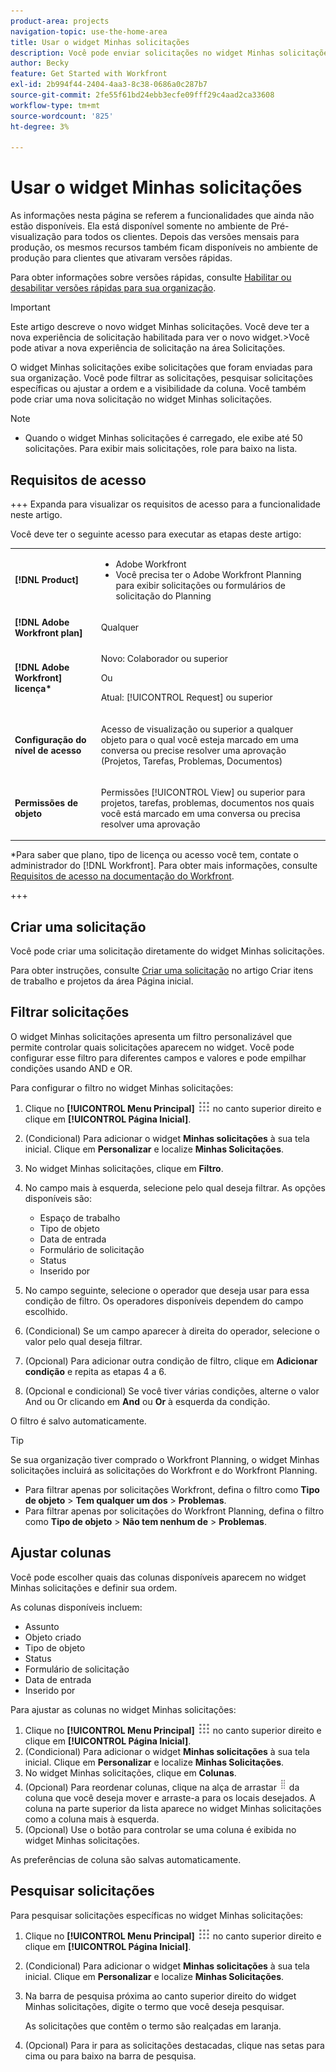 ```yaml
---
product-area: projects
navigation-topic: use-the-home-area
title: Usar o widget Minhas solicitações
description: Você pode enviar solicitações no widget Minhas solicitações. Você também pode personalizar o widget com filtros e colunas.
author: Becky
feature: Get Started with Workfront
exl-id: 2b994f44-2404-4aa3-8c38-0686a0c287b7
source-git-commit: 2fe55f61bd24ebb3ecfe09fff29c4aad2ca33608
workflow-type: tm+mt
source-wordcount: '825'
ht-degree: 3%

---
```


# Usar o widget Minhas solicitações

<span class="preview">As informações nesta página se referem a funcionalidades que ainda não estão disponíveis. Ela está disponível somente no ambiente de Pré-visualização para todos os clientes. Depois das versões mensais para produção, os mesmos recursos também ficam disponíveis no ambiente de produção para clientes que ativaram versões rápidas. </span>

<span class="preview">Para obter informações sobre versões rápidas, consulte [Habilitar ou desabilitar versões rápidas para sua organização](/help/quicksilver/administration-and-setup/set-up-workfront/configure-system-defaults/enable-fast-release-process.md).

>[!IMPORTANT]
>
>Este artigo descreve o novo widget Minhas solicitações. Você deve ter a nova experiência de solicitação habilitada para ver o novo widget.
>&#x200B;>Você pode ativar a nova experiência de solicitação na área Solicitações.

O widget Minhas solicitações exibe solicitações que foram enviadas para sua organização. Você pode filtrar as solicitações, pesquisar solicitações específicas ou ajustar a ordem e a visibilidade da coluna. Você também pode criar uma nova solicitação no widget Minhas solicitações.

>[!NOTE]
>
>* Quando o widget Minhas solicitações é carregado, ele exibe até 50 solicitações. Para exibir mais solicitações, role para baixo na lista.

## Requisitos de acesso

+++ Expanda para visualizar os requisitos de acesso para a funcionalidade neste artigo.

Você deve ter o seguinte acesso para executar as etapas deste artigo:

<table style="table-layout:auto"> 
 <col> 
 <col> 
 <tbody> 
  <tr> 
   <td role="rowheader"><strong>[!DNL Product]</strong></td> 
   <td> <ul><li>Adobe Workfront</li><li>Você precisa ter o Adobe Workfront Planning para exibir solicitações ou formulários de solicitação do Planning</td> 
  </tr> 
  <tr> 
   <td role="rowheader"><strong>[!DNL Adobe Workfront plan]</strong></td> 
   <td> <p>Qualquer</p> </td> 
  </tr> 
  <tr> 
   <td role="rowheader"><strong>[!DNL Adobe Workfront] licença*</strong></td> 
   <td> <p>Novo: Colaborador ou superior</p>
   Ou   
   <p>Atual: [!UICONTROL Request] ou superior</p> </td> 
  </tr> 
  <tr> 
   <td role="rowheader"><strong>Configuração do nível de acesso</strong></td> 
   <td> <p>Acesso de visualização ou superior a qualquer objeto para o qual você esteja marcado em uma conversa ou precise resolver uma aprovação (Projetos, Tarefas, Problemas, Documentos)</p> </td> 
  </tr> 
  <tr> 
   <td role="rowheader"><strong>Permissões de objeto</strong></td> 
   <td> <p>Permissões [!UICONTROL View] ou superior para projetos, tarefas, problemas, documentos nos quais você está marcado em uma conversa ou precisa resolver uma aprovação</p> </td> 
  </tr> 
 </tbody> 
</table>

*Para saber que plano, tipo de licença ou acesso você tem, contate o administrador do [!DNL Workfront]. Para obter mais informações, consulte [Requisitos de acesso na documentação do Workfront](/help/quicksilver/administration-and-setup/add-users/access-levels-and-object-permissions/access-level-requirements-in-documentation.md).

+++

## Criar uma solicitação

Você pode criar uma solicitação diretamente do widget Minhas solicitações.

Para obter instruções, consulte [Criar uma solicitação](/help/quicksilver/workfront-basics/using-home/using-the-home-area/create-work-items-in-home.md#create-a-request) no artigo Criar itens de trabalho e projetos da área Página inicial.

## Filtrar solicitações

O widget Minhas solicitações apresenta um filtro personalizável que permite controlar quais solicitações aparecem no widget. Você pode configurar esse filtro para diferentes campos e valores e pode empilhar condições usando AND e OR.

Para configurar o filtro no widget Minhas solicitações:

1. Clique no **[!UICONTROL Menu Principal]** ![Ícone do Menu Principal](assets/main-menu-icon.png) no canto superior direito e clique em **[!UICONTROL Página Inicial]**.
1. (Condicional) Para adicionar o widget **Minhas solicitações** à sua tela inicial. Clique em **Personalizar** e localize **Minhas Solicitações**.
1. No widget Minhas solicitações, clique em **Filtro**.
1. No campo mais à esquerda, selecione pelo qual deseja filtrar. As opções disponíveis são:

   * Espaço de trabalho
   * Tipo de objeto
   * Data de entrada
   * Formulário de solicitação
   * Status
   * Inserido por

1. No campo seguinte, selecione o operador que deseja usar para essa condição de filtro. Os operadores disponíveis dependem do campo escolhido.
1. (Condicional) Se um campo aparecer à direita do operador, selecione o valor pelo qual deseja filtrar.
1. (Opcional) Para adicionar outra condição de filtro, clique em **Adicionar condição** e repita as etapas 4 a 6.
1. (Opcional e condicional) Se você tiver várias condições, alterne o valor And ou Or clicando em **And** ou **Or** à esquerda da condição.

O filtro é salvo automaticamente.

>[!TIP]
>
>Se sua organização tiver comprado o Workfront Planning, o widget Minhas solicitações incluirá as solicitações do Workfront e do Workfront Planning.
> 
>* Para filtrar apenas por solicitações Workfront, defina o filtro como **Tipo de objeto** > **Tem qualquer um dos** > **Problemas**.
>* Para filtrar apenas por solicitações do Workfront Planning, defina o filtro como **Tipo de objeto** > **Não tem nenhum de** > **Problemas**.

## Ajustar colunas

Você pode escolher quais das colunas disponíveis aparecem no widget Minhas solicitações e definir sua ordem.

As colunas disponíveis incluem:

* Assunto
* Objeto criado
* Tipo de objeto
* Status
* Formulário de solicitação
* Data de entrada
* Inserido por

Para ajustar as colunas no widget Minhas solicitações:

1. Clique no **[!UICONTROL Menu Principal]** ![Ícone do Menu Principal](assets/main-menu-icon.png) no canto superior direito e clique em **[!UICONTROL Página Inicial]**.
1. (Condicional) Para adicionar o widget **Minhas solicitações** à sua tela inicial. Clique em **Personalizar** e localize **Minhas Solicitações**.
1. No widget Minhas solicitações, clique em **Colunas**.
1. (Opcional) Para reordenar colunas, clique na alça de arrastar ![alça de arrastar](assets/drag-handle.png) da coluna que você deseja mover e arraste-a para os locais desejados. A coluna na parte superior da lista aparece no widget Minhas solicitações como a coluna mais à esquerda.
1. (Opcional) Use o botão para controlar se uma coluna é exibida no widget Minhas solicitações.

As preferências de coluna são salvas automaticamente.

## Pesquisar solicitações

Para pesquisar solicitações específicas no widget Minhas solicitações:

1. Clique no **[!UICONTROL Menu Principal]** ![Ícone do Menu Principal](assets/main-menu-icon.png) no canto superior direito e clique em **[!UICONTROL Página Inicial]**.
1. (Condicional) Para adicionar o widget **Minhas solicitações** à sua tela inicial. Clique em **Personalizar** e localize **Minhas Solicitações**.
1. Na barra de pesquisa próxima ao canto superior direito do widget Minhas solicitações, digite o termo que você deseja pesquisar.

   As solicitações que contêm o termo são realçadas em laranja.

1. (Opcional) Para ir para as solicitações destacadas, clique nas setas para cima ou para baixo na barra de pesquisa.
